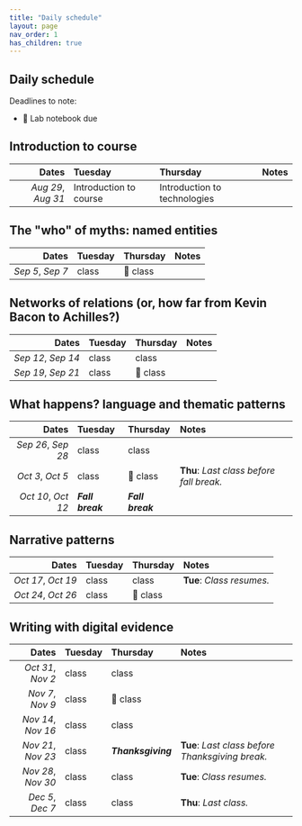 ```yaml
---
title: "Daily schedule"
layout: page
nav_order: 1
has_children: true
---
```


## Daily schedule

Deadlines to note:

- 📓 Lab notebook due


## Introduction to course

| Dates | Tuesday | Thursday | Notes |
| ---: | :--- | :--- | :--- |
| *Aug 29*, *Aug 31* | Introduction to course | Introduction to technologies |  |

## The "who" of myths: named entities

| Dates | Tuesday | Thursday | Notes |
| ---: | :--- | :--- | :--- |
| *Sep 5*, *Sep 7* | class | 📓 class  |  |

## Networks of relations (or, how far from Kevin Bacon to Achilles?)

| Dates | Tuesday | Thursday | Notes |
| ---: | :--- | :--- | :--- |
| *Sep 12*, *Sep 14* | class | class |  |
| *Sep 19*, *Sep 21* | class | 📓 class |  |

## What happens? language and thematic patterns

| Dates | Tuesday | Thursday | Notes |
| ---: | :--- | :--- | :--- |
| *Sep 26*, *Sep 28* | class | class |  |
| *Oct 3*, *Oct 5* | class | 📓 class | **Thu**: *Last class before fall break.* |
| *Oct 10*, *Oct 12* | ***Fall break*** | ***Fall break*** |  |

## Narrative patterns

| Dates | Tuesday | Thursday | Notes |
| ---: | :--- | :--- | :--- |
| *Oct 17*, *Oct 19* | class | class | **Tue**: *Class resumes.* |
| *Oct 24*, *Oct 26* | class | 📓 class |  |

## Writing with digital evidence

| Dates | Tuesday | Thursday | Notes |
| ---: | :--- | :--- | :--- |
| *Oct 31*, *Nov 2* | class | class |  |
| *Nov 7*, *Nov 9* | class | 📓 class |  |
| *Nov 14*, *Nov 16* | class | class |  |
| *Nov 21*, *Nov 23* | class | ***Thanksgiving*** | **Tue**: *Last class before Thanksgiving break.* |
| *Nov 28*, *Nov 30* | class | class | **Tue**: *Class resumes.* |
| *Dec 5*, *Dec 7* | class | class | **Thu**: *Last class.* |